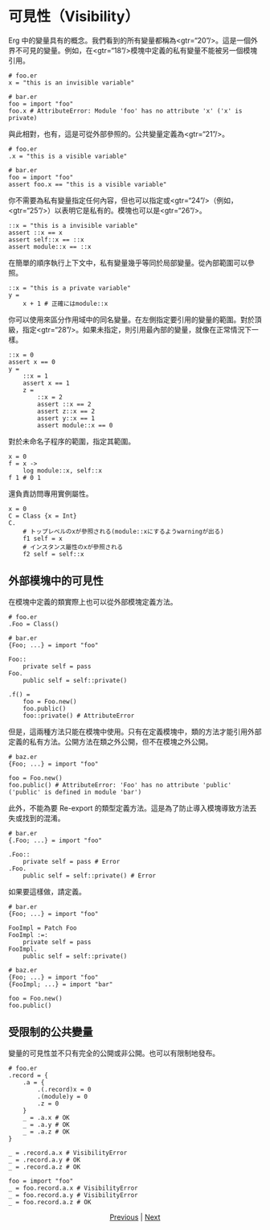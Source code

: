 # 可見性（Visibility）

Erg 中的變量具有的概念。我們看到的所有變量都稱為<gtr=“20”/>。這是一個外界不可見的變量。例如，在<gtr=“18”/>模塊中定義的私有變量不能被另一個模塊引用。


```erg
# foo.er
x = "this is an invisible variable"
```


```erg
# bar.er
foo = import "foo"
foo.x # AttributeError: Module 'foo' has no attribute 'x' ('x' is private)
```

與此相對，也有，這是可從外部參照的。公共變量定義為<gtr=“21”/>。


```erg
# foo.er
.x = "this is a visible variable"
```


```erg
# bar.er
foo = import "foo"
assert foo.x == "this is a visible variable"
```

你不需要為私有變量指定任何內容，但也可以指定或<gtr=“24”/>（例如，<gtr=“25”/>）以表明它是私有的。模塊也可以是<gtr=“26”/>。


```erg
::x = "this is a invisible variable"
assert ::x == x
assert self::x == ::x
assert module::x == ::x
```

在簡單的順序執行上下文中，私有變量幾乎等同於局部變量。從內部範圍可以參照。


```erg
::x = "this is a private variable"
y =
    x + 1 # 正確にはmodule::x
```

你可以使用來區分作用域中的同名變量。在左側指定要引用的變量的範圍。對於頂級，指定<gtr=“28”/>。如果未指定，則引用最內部的變量，就像在正常情況下一樣。


```erg
::x = 0
assert x == 0
y =
    ::x = 1
    assert x == 1
    z =
        ::x = 2
        assert ::x == 2
        assert z::x == 2
        assert y::x == 1
        assert module::x == 0
```

對於未命名子程序的範圍，指定其範圍。


```erg
x = 0
f = x ->
    log module::x, self::x
f 1 # 0 1
```

還負責訪問專用實例屬性。


```erg
x = 0
C = Class {x = Int}
C.
    # トップレベルのxが參照される(module::xにするようwarningが出る)
    f1 self = x
    # インスタンス屬性のxが參照される
    f2 self = self::x
```

## 外部模塊中的可見性

在模塊中定義的類實際上也可以從外部模塊定義方法。


```erg
# foo.er
.Foo = Class()
```


```erg
# bar.er
{Foo; ...} = import "foo"

Foo::
    private self = pass
Foo.
    public self = self::private()

.f() =
    foo = Foo.new()
    foo.public()
    foo::private() # AttributeError
```

但是，這兩種方法只能在模塊中使用。只有在定義模塊中，類的方法才能引用外部定義的私有方法。公開方法在類之外公開，但不在模塊之外公開。


```erg
# baz.er
{Foo; ...} = import "foo"

foo = Foo.new()
foo.public() # AttributeError: 'Foo' has no attribute 'public' ('public' is defined in module 'bar')
```

此外，不能為要 Re-export 的類型定義方法。這是為了防止導入模塊導致方法丟失或找到的混淆。


```erg
# bar.er
{.Foo; ...} = import "foo"

.Foo::
    private self = pass # Error
.Foo.
    public self = self::private() # Error
```

如果要這樣做，請定義。


```erg
# bar.er
{Foo; ...} = import "foo"

FooImpl = Patch Foo
FooImpl :=:
    private self = pass
FooImpl.
    public self = self::private()
```


```erg
# baz.er
{Foo; ...} = import "foo"
{FooImpl; ...} = import "bar"

foo = Foo.new()
foo.public()
```

## 受限制的公共變量

變量的可見性並不只有完全的公開或非公開。也可以有限制地發布。


```erg
# foo.er
.record = {
    .a = {
        .(.record)x = 0
        .(module)y = 0
        .z = 0
    }
    _ = .a.x # OK
    _ = .a.y # OK
    _ = .a.z # OK
}

_ = .record.a.x # VisibilityError
_ = .record.a.y # OK
_ = .record.a.z # OK
```


```erg
foo = import "foo"
_ = foo.record.a.x # VisibilityError
_ = foo.record.a.y # VisibilityError
_ = foo.record.a.z # OK
```

<p align='center'>
    <a href='./18_ownership.md'>Previous</a> | <a href='./20_naming_rule.md'>Next</a>
</p>